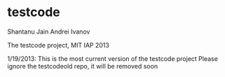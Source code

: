 testcode
========
Shantanu Jain
Andrei Ivanov

The testcode project, MIT IAP 2013


1/19/2013:
This is the most current version of the testcode project
Please ignore the testcodeold repo, it will be removed soon